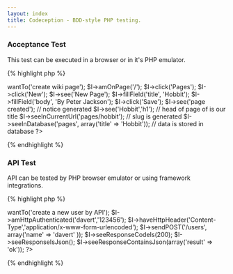 ```yaml
---
layout: index
title: Codeception - BDD-style PHP testing.
---          
```


### Acceptance Test

This test can be executed in a browser or in it's PHP emulator.

{% highlight php %}
<?php
$I = new WebGuy($scenario);
$I->wantTo('create wiki page');
$I->amOnPage('/');
$I->click('Pages');
$I->click('New');
$I->see('New Page');
$I->fillField('title', 'Hobbit');
$I->fillField('body', 'By Peter Jackson');
$I->click('Save');
$I->see('page created'); // notice generated
$I->see('Hobbit','h1'); // head of page of is our title
$I->seeInCurrentUrl('pages/hobbit'); // slug is generated
$I->seeInDatabase('pages', array('title' => 'Hobbit')); // data is stored in database
?>
{% endhighlight %}

### API Test

API can be tested by PHP browser emulator or using framework integrations.

{% highlight php %}
<?php
$I = new ApiGuy($scenario);
$I->wantTo('create a new user by API');
$I->amHttpAuthenticated('davert','123456');
$I->haveHttpHeader('Content-Type','application/x-www-form-urlencoded');
$I->sendPOST('/users', array('name' => 'davert' ));
$I->seeResponseCodeIs(200);
$I->seeResponseIsJson();
$I->seeResponseContainsJson(array('result' => 'ok'));
?>
{% endhighlight %}